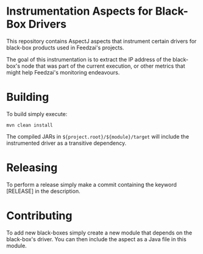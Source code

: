 # Instrumentation Aspects for Black-Box Drivers

This repository contains AspectJ aspects that instrument certain drivers for black-box products used in Feedzai's projects. 

The goal of this instrumentation is to extract the IP address of the black-box's node that was part of the current execution, or other metrics that might help Feedzai's monitoring endeavours.

# Building

To build simply execute:

`mvn clean install`

The compiled JARs in `${project.root}/${module}/target` will include the instrumented driver as a transitive dependency.

# Releasing

To perform a release simply make a commit containing the keyword [RELEASE] in the description.

# Contributing

To add new black-boxes simply create a new module that depends on the black-box's driver. You can then include the aspect as a Java file in this module.



